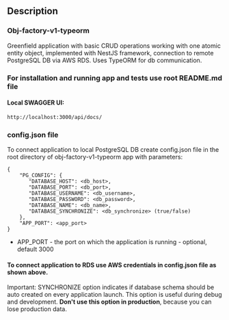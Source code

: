 ## Description

### Obj-factory-v1-typeorm
Greenfield application with basic CRUD operations working with one atomic entity object, implemented with NestJS framework, connection to remote PostgreSQL DB via AWS RDS. 
Uses TypeORM for db communication.

### For installation and running app and tests use root README.md file
#### Local SWAGGER UI:

```bash
http://localhost:3000/api/docs/
```

### config.json file
To connect application to local PostgreSQL DB create config.json file in the root directory of obj-factory-v1-typeorm app with parameters:
```
{
    "PG_CONFIG": {
       "DATABASE_HOST": <db_host>,
       "DATABASE_PORT": <db_port>,
       "DATABASE_USERNAME": <db_username>,
       "DATABASE_PASSWORD": <db_password>,
       "DATABASE_NAME": <db_name>,
       "DATABASE_SYNCHRONIZE": <db_synchronize> (true/false)
    },
    "APP_PORT": <app_port>
}
```
- APP_PORT - the port on which the application is running - optional, default 3000

#### To connect application to RDS use AWS credentials in config.json file as shown above.

Important: SYNCHRONIZE option indicates if database schema should be auto created on every application launch. This option is useful during debug and development. **Don't use this option in production**, because you can lose production data.

